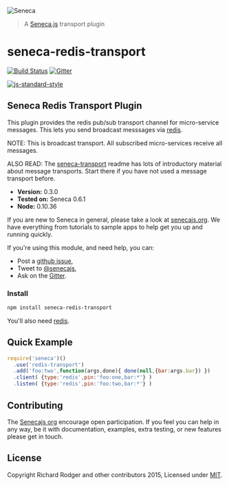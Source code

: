 ![Seneca](http://senecajs.org/files/assets/seneca-logo.png)
> A [Seneca.js][] transport plugin

# seneca-redis-transport
[![Build Status][travis-badge]][travis-url]
[![Gitter][gitter-badge]][gitter-url]

[![js-standard-style][standard-badge]][standard-style]

## Seneca Redis Transport Plugin

This plugin provides the redis pub/sub transport channel for
micro-service messages. This lets you send broadcast messsages via [redis](http://redis.io/).

NOTE: This is broadcast transport. All subscribed micro-services
receive all messages.

ALSO READ: The [seneca-transport](http://github.com/rjrodger/seneca-transport) readme has lots of introductory material about message transports. Start there if you have not used a message transport before.

- __Version:__ 0.3.0
- __Tested on:__ Seneca 0.6.1
- __Node:__ 0.10.36

If you are new to Seneca in general, please take a look at [senecajs.org][]. We have everything from
tutorials to sample apps to help get you up and running quickly.

If you're using this module, and need help, you can:

- Post a [github issue][],
- Tweet to [@senecajs][],
- Ask on the [Gitter][gitter-url].


### Install

```sh
npm install seneca-redis-transport
```

You'll also need [redis](http://redis.io/).


## Quick Example

```js
require('seneca')()
  .use('redis-transport')
  .add('foo:two',function(args,done){ done(null,{bar:args.bar}) })
  .client( {type:'redis',pin:'foo:one,bar:*'} )
  .listen( {type:'redis',pin:'foo:two,bar:*'} )
```

## Contributing
The [Senecajs org][] encourage open participation. If you feel you can help in any way, be it with
documentation, examples, extra testing, or new features please get in touch.

## License
Copyright Richard Rodger and other contributors 2015, Licensed under [MIT][].

[travis-badge]: https://travis-ci.org/rjrodger/seneca-redis-transport.png?branch=master
[travis-url]: https://travis-ci.org/rjrodger/seneca-redis-transport
[gitter-badge]: https://badges.gitter.im/Join%20Chat.svg
[gitter-url]: https://gitter.im/senecajs/seneca
[standard-badge]: https://raw.githubusercontent.com/feross/standard/master/badge.png
[standard-style]: https://github.com/feross/standard

[MIT]: ./LICENSE
[Senecajs org]: https://github.com/senecajs/
[senecajs.org]: http://senecajs.org/
[Seneca.js]: https://www.npmjs.com/package/seneca
[github issue]: https://github.com/rjrodger/seneca-redis-transport/issues
[@senecajs]: http://twitter.com/senecajs
